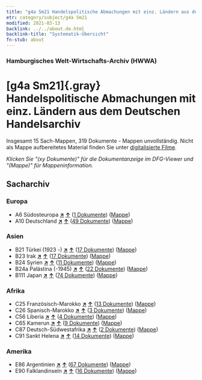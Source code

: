 ```yaml
---
title: "g4a Sm21 Handelspolitische Abmachungen mit einz. Ländern aus dem Deutschen Handelsarchiv"
etr: category/subject/g4a Sm21
modified: 2021-03-13
backlink: ../../about.de.html
backlink-title: "Systematik-Übersicht"
fn-stub: about
---
```


### Hamburgisches Welt-Wirtschafts-Archiv (HWWA)
# [g4a Sm21]{.gray}&#8201; Handelspolitische Abmachungen mit einz. Ländern aus dem Deutschen Handelsarchiv&#160; 




Insgesamt 15 Sach-Mappen, 319 Dokumente - Mappen unvollständig.
Nicht als Mappe aufbereitetes Material finden Sie unter [digitalisierte Filme](/film/h1_sh).

_Klicken Sie "(xy Dokumente)" für die Dokumentanzeige im DFG-Viewer und "(Mappe)" für Mappeninformation._

## Sacharchiv




### Europa

- A6 Südosteuropa [**&nearr;**](../../../geo/i/140900/about.de.html "Südosteuropa (alle Mappen)") [**&uarr;**](../../../geo/about.de.html#A6 "Ländersystematik") (<a href="https://pm20.zbw.eu/dfgview/sh/140900,144550" title="über: Südosteuropa : Handelspolitische Abmachungen mit einz. Ländern aus dem Deutschen Handelsarchiv" target="_blank">1 Dokumente</a>) ([Mappe](http://purl.org/pressemappe20/folder/sh/140900,144550))
- A10 Deutschland [**&nearr;**](../../../geo/i/126128/about.de.html "Deutschland (alle Mappen)") [**&uarr;**](../../../geo/about.de.html#A10 "Ländersystematik") (<a href="https://pm20.zbw.eu/dfgview/sh/126128,144550" title="über: Deutschland : Handelspolitische Abmachungen mit einz. Ländern aus dem Deutschen Handelsarchiv" target="_blank">49 Dokumente</a>) ([Mappe](http://purl.org/pressemappe20/folder/sh/126128,144550))

### Asien

- B21 Türkei (1923 -) [**&nearr;**](../../../geo/i/141111/about.de.html "Türkei (1923 -) (alle Mappen)") [**&uarr;**](../../../geo/about.de.html#B21 "Ländersystematik") (<a href="https://pm20.zbw.eu/dfgview/sh/141111,144550" title="über: Türkei (1923 -) : Handelspolitische Abmachungen mit einz. Ländern aus dem Deutschen Handelsarchiv" target="_blank">17 Dokumente</a>) ([Mappe](http://purl.org/pressemappe20/folder/sh/141111,144550))
- B23 Irak [**&nearr;**](../../../geo/i/141113/about.de.html "Irak (alle Mappen)") [**&uarr;**](../../../geo/about.de.html#B23 "Ländersystematik") (<a href="https://pm20.zbw.eu/dfgview/sh/141113,144550" title="über: Irak : Handelspolitische Abmachungen mit einz. Ländern aus dem Deutschen Handelsarchiv" target="_blank">17 Dokumente</a>) ([Mappe](http://purl.org/pressemappe20/folder/sh/141113,144550))
- B24 Syrien [**&nearr;**](../../../geo/i/141114/about.de.html "Syrien (alle Mappen)") [**&uarr;**](../../../geo/about.de.html#B24 "Ländersystematik") (<a href="https://pm20.zbw.eu/dfgview/sh/141114,144550" title="über: Syrien : Handelspolitische Abmachungen mit einz. Ländern aus dem Deutschen Handelsarchiv" target="_blank">11 Dokumente</a>) ([Mappe](http://purl.org/pressemappe20/folder/sh/141114,144550))
- B24a Palästina (-1945) [**&nearr;**](../../../geo/i/141115/about.de.html "Palästina (-1945) (alle Mappen)") [**&uarr;**](../../../geo/about.de.html#B24a "Ländersystematik") (<a href="https://pm20.zbw.eu/dfgview/sh/141115,144550" title="über: Palästina (-1945) : Handelspolitische Abmachungen mit einz. Ländern aus dem Deutschen Handelsarchiv" target="_blank">22 Dokumente</a>) ([Mappe](http://purl.org/pressemappe20/folder/sh/141115,144550))
- B111 Japan [**&nearr;**](../../../geo/i/141272/about.de.html "Japan (alle Mappen)") [**&uarr;**](../../../geo/about.de.html#B111 "Ländersystematik") (<a href="https://pm20.zbw.eu/dfgview/sh/141272,144550" title="über: Japan : Handelspolitische Abmachungen mit einz. Ländern aus dem Deutschen Handelsarchiv" target="_blank">74 Dokumente</a>) ([Mappe](http://purl.org/pressemappe20/folder/sh/141272,144550))

### Afrika

- C25 Französisch-Marokko [**&nearr;**](../../../geo/i/141358/about.de.html "Französisch-Marokko (alle Mappen)") [**&uarr;**](../../../geo/about.de.html#C25 "Ländersystematik") (<a href="https://pm20.zbw.eu/dfgview/sh/141358,144550" title="über: Französisch-Marokko : Handelspolitische Abmachungen mit einz. Ländern aus dem Deutschen Handelsarchiv" target="_blank">13 Dokumente</a>) ([Mappe](http://purl.org/pressemappe20/folder/sh/141358,144550))
- C26 Spanisch-Marokko [**&nearr;**](../../../geo/i/141359/about.de.html "Spanisch-Marokko (alle Mappen)") [**&uarr;**](../../../geo/about.de.html#C26 "Ländersystematik") (<a href="https://pm20.zbw.eu/dfgview/sh/141359,144550" title="über: Spanisch-Marokko : Handelspolitische Abmachungen mit einz. Ländern aus dem Deutschen Handelsarchiv" target="_blank">3 Dokumente</a>) ([Mappe](http://purl.org/pressemappe20/folder/sh/141359,144550))
- C56 Liberia [**&nearr;**](../../../geo/i/141405/about.de.html "Liberia (alle Mappen)") [**&uarr;**](../../../geo/about.de.html#C56 "Ländersystematik") (<a href="https://pm20.zbw.eu/dfgview/sh/141405,144550" title="über: Liberia : Handelspolitische Abmachungen mit einz. Ländern aus dem Deutschen Handelsarchiv" target="_blank">4 Dokumente</a>) ([Mappe](http://purl.org/pressemappe20/folder/sh/141405,144550))
- C65 Kamerun [**&nearr;**](../../../geo/i/141410/about.de.html "Kamerun (alle Mappen)") [**&uarr;**](../../../geo/about.de.html#C65 "Ländersystematik") (<a href="https://pm20.zbw.eu/dfgview/sh/141410,144550" title="über: Kamerun : Handelspolitische Abmachungen mit einz. Ländern aus dem Deutschen Handelsarchiv" target="_blank">9 Dokumente</a>) ([Mappe](http://purl.org/pressemappe20/folder/sh/141410,144550))
- C87 Deutsch-Südwestafrika [**&nearr;**](../../../geo/i/141450/about.de.html "Deutsch-Südwestafrika (alle Mappen)") [**&uarr;**](../../../geo/about.de.html#C87 "Ländersystematik") (<a href="https://pm20.zbw.eu/dfgview/sh/141450,144550" title="über: Deutsch-Südwestafrika : Handelspolitische Abmachungen mit einz. Ländern aus dem Deutschen Handelsarchiv" target="_blank">2 Dokumente</a>) ([Mappe](http://purl.org/pressemappe20/folder/sh/141450,144550))
- C91 Sankt Helena [**&nearr;**](../../../geo/i/141452/about.de.html "Sankt Helena (alle Mappen)") [**&uarr;**](../../../geo/about.de.html#C91 "Ländersystematik") (<a href="https://pm20.zbw.eu/dfgview/sh/141452,144550" title="über: Sankt Helena : Handelspolitische Abmachungen mit einz. Ländern aus dem Deutschen Handelsarchiv" target="_blank">14 Dokumente</a>) ([Mappe](http://purl.org/pressemappe20/folder/sh/141452,144550))

### Amerika

- E86 Argentinien [**&nearr;**](../../../geo/i/141692/about.de.html "Argentinien (alle Mappen)") [**&uarr;**](../../../geo/about.de.html#E86 "Ländersystematik") (<a href="https://pm20.zbw.eu/dfgview/sh/141692,144550" title="über: Argentinien : Handelspolitische Abmachungen mit einz. Ländern aus dem Deutschen Handelsarchiv" target="_blank">67 Dokumente</a>) ([Mappe](http://purl.org/pressemappe20/folder/sh/141692,144550))
- E90 Falklandinseln [**&nearr;**](../../../geo/i/141694/about.de.html "Falklandinseln (alle Mappen)") [**&uarr;**](../../../geo/about.de.html#E90 "Ländersystematik") (<a href="https://pm20.zbw.eu/dfgview/sh/141694,144550" title="über: Falklandinseln : Handelspolitische Abmachungen mit einz. Ländern aus dem Deutschen Handelsarchiv" target="_blank">16 Dokumente</a>) ([Mappe](http://purl.org/pressemappe20/folder/sh/141694,144550))


